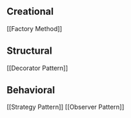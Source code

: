 ## Creational
[[Factory Method]]
## Structural
[[Decorator Pattern]]
## Behavioral
[[Strategy Pattern]]
[[Observer Pattern]]

